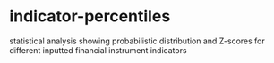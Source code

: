# indicator-percentiles
statistical analysis showing probabilistic distribution and Z-scores for different inputted financial instrument indicators
